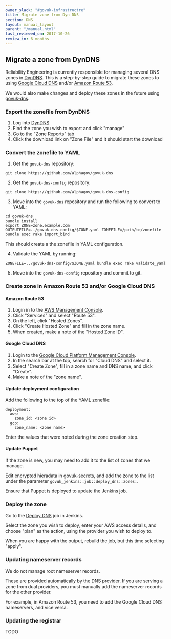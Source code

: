 ```yaml
---
owner_slack: "#govuk-infrastructre"
title: Migrate zone from Dyn DNS
section: DNS
layout: manual_layout
parent: "/manual.html"
last_reviewed_on: 2017-10-26
review_in: 6 months
---
```


## Migrate a zone from DynDNS

Reliability Engineering is currently responsible for managing several DNS zones
in [DynDNS](www.dyn.com/dns). This is a step-by-step guide to migrate these zones
to using [Google Cloud DNS](https://cloud.google.com/dns/docs/) and/or [Amazon Route 53](https://aws.amazon.com/route53/).

We would also make changes and deploy these zones in the future using [govuk-dns](https://github.com/alphagov/govuk-dns).

### Export the zonefile from DynDNS

1. Log into [DynDNS](https://manage.dynect.net/)
2. Find the zone you wish to export and click "manage"
3. Go to the "Zone Reports" tab
4. Click the download link on "Zone File" and it should start the download

### Convert the zonefile to YAML

1. Get the `govuk-dns` repository:

`git clone https://github.com/alphagov/govuk-dns`

2. Get the `govuk-dns-config` repository:

`git clone https://github.com/alphagov/govuk-dns-config`

3. Move into the `govuk-dns` repository and run the following to convert to YAML:
```
cd govuk-dns
bundle install
export ZONE=zone.example.com
OUTPUTFILE=../govuk-dns-config/$ZONE.yaml ZONEFILE=/path/to/zonefile bundle exec rake import_bind
```

This should create a the zonefile in YAML configuration.

4. Validate the YAML by running:
```
ZONEFILE=../govuk-dns-config/$ZONE.yaml bundle exec rake validate_yaml
```

5. Move into the `govuk-dns-config` repository and commit to git.

### Create zone in Amazon Route 53 and/or Google Cloud DNS

#### Amazon Route 53

1. Login in to the [AWS Management Console](https://aws.amazon.com/console/).
2. Click "Services" and select "Route 53".
3. On the left, click "Hosted Zones".
4. Click "Create Hosted Zone" and fill in the zone name.
5. When created, make a note of the "Hosted Zone ID".

#### Google Cloud DNS

1. Login to the [Google Cloud Platform Management Console](https://console.cloud.google.com/).
2. In the search bar at the top, search for "Cloud DNS" and select it.
3. Select "Create Zone", fill in a zone name and DNS name, and click "Create".
4. Make a note of the "zone name".

#### Update deployment configuration

Add the following to the top of the YAML zonefile:

```
deployment:
  aws:
    zone_id: <zone id>
  gcp:
    zone_name: <zone name>
```

Enter the values that were noted during the zone creation step.

#### Update Puppet

If the zone is new, you may need to add it to the list of zones that we manage.

Edit encrypted hieradata in [govuk-secrets](https://github.com/alphagov/govuk-secrets), and add the zone
to the list under the parameter `govuk_jenkins::job::deploy_dns::zones:`.

Ensure that Puppet is deployed to update the Jenkins job.

### Deploy the zone

Go to the [Deploy DNS](https://deploy.publishing.service.gov.uk/job/Deploy_DNS/) job in Jenkins.

Select the zone you wish to deploy, enter your AWS access details, and choose "plan" as the action,
using the provider you wish to deploy to.

When you are happy with the output, rebuild the job, but this time selecting "apply".

### Updating nameserver records

We do not manage root nameserver records.

These are provided automatically by the DNS provider. If you are serving a zone from
dual providers, you must manually add the nameserver records for the other provider.

For example, in Amazon Route 53, you need to add the Google Cloud DNS nameservers, and vice versa.

### Updating the registrar

TODO
